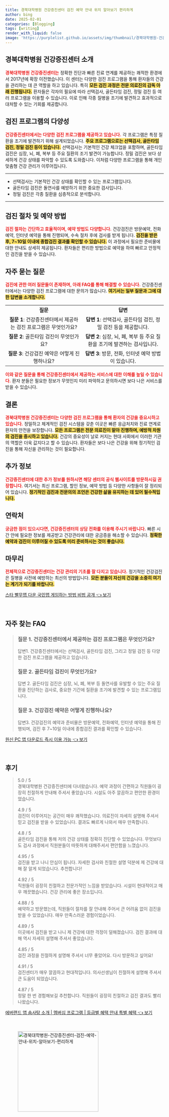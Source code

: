 ```yaml
---
title: 경북대학병원 건강증진센터 검진 예약 안내 위치 알아보기 편리하게
author: bing
date: 2025-02-01
categories: [Blogging]
tags: [writing]
render_with_liquid: false
image: 'https://purplelist.github.io/assets/img/thumbnail/경북대학병원-건강증진센터-검진-예약-안내-위치-알아보기-편리하게.webp'
---
```



<h2 id='건강증진센터소개'>경북대학병원 건강증진센터 소개</h2>

<p><b><span style="color: #ee2323;">경북대학병원 건강증진센터는</span></b> 정확한 진단과 빠른 진료 연계를 제공하는 쾌적한 환경에서 2017년에 확장 이전했습니다. 이 센터는 다양한 검진 프로그램을 통해 환자들의 건강을 관리하는 데 큰 역할을 하고 있습니다. 특히 <b><span style="background-color: #ffe066;">모든 검진 과정은 전문 의료진의 감독 아래 진행됩니다.</span></b> 환자들은 각자의 필요에 따라 선택검사, 골든타임 검진, 정밀 검진 등 여러 프로그램을 이용할 수 있습니다. 이로 인해 각종 질병을 조기에 발견하고 효과적으로 대처할 수 있는 기회를 제공합니다.</p>

<h2 id='검진프로그램'>검진 프로그램의 다양성</h2>

<p><b><span style="color: #ee2323;">건강증진센터에서는 다양한 검진 프로그램을 제공하고 있습니다.</span></b> 각 프로그램은 특정 질환을 조기에 발견하기 위해 설계되었습니다. <b><span style="background-color: #ffe066;">주요 프로그램으로는 선택검사, 골든타임 검진, 정밀 검진 등이 있습니다.</span></b> 선택검사는 기본적인 건강 체크업을 포함하며, 골든타임 검진은 심장, 뇌, 폐, 복부 등 주요 질환의 조기 발견이 가능합니다. 정밀 검진은 보다 상세하게 건강 상태를 파악할 수 있도록 도와줍니다. 이처럼 다양한 프로그램을 통해 개인 맞춤형 건강 관리가 이루어집니다.</p>

<hr />

<ul>
    <li>선택검사는 기본적인 건강 상태를 확인할 수 있는 프로그램입니다.</li>
    <li>골든타임 검진은 돌연사를 예방하기 위한 중요한 검사입니다.</li>
    <li>정밀 검진은 각종 질환을 심층적으로 분석합니다.</li>
</ul>

<hr />

<h2 id='검진절차'>검진 절차 및 예약 방법</h2>

<p><b><span style="color: #ee2323;">검진 절차는 간단하고 효율적이며, 예약 방법도 다양합니다.</span></b> 건강검진은 방문예약, 전화예약, 인터넷 예약을 통해 진행되며, 수속 절차 후에 검사를 받게 됩니다. <b><span style="background-color: #ffe066;">검진을 받은 후, 7~10일 이내에 종합검진 결과를 확인할 수 있습니다.</span></b> 이 과정에서 필요한 준비물에 대한 안내도 상세히 제공됩니다. 환자들은 편리한 방법으로 예약을 하여 빠르고 안정적인 검진을 받을 수 있습니다.</p>

<h2 id='자주하는질문'>자주 묻는 질문</h2>

<p><b><span style="color: #ee2323;">검진에 관한 여러 질문들이 존재하며, 아래 FAQ를 통해 해결할 수 있습니다.</span></b> 건강증진센터에서는 다양한 검진 프로그램에 대한 문의가 많습니다. <b><span style="background-color: #ffe066;">여기서는 일부 질문과 그에 대한 답변을 소개합니다.</span></b></p>

<table>
    <tr>
        <td style="text-align: center; height: 17px;"><b>질문</b></td>
        <td style="text-align: center; height: 17px;"><b>답변</b></td>
    </tr>
    <tr>
        <td style="text-align: center; height: 17px;"><b>질문 1</b>: 건강증진센터에서 제공하는 검진 프로그램은 무엇인가요?</td>
        <td style="text-align: center; height: 17px;"><b>답변 1</b>: 선택검사, 골든타임 검진, 정밀 검진 등을 제공합니다.</td>
    </tr>
    <tr>
        <td style="text-align: center; height: 17px;"><b>질문 2</b>: 골든타임 검진이 무엇인가요?</td>
        <td style="text-align: center; height: 17px;"><b>답변 2</b>: 심장, 뇌, 폐, 복부 등 주요 질환을 조기에 발견하는 검사입니다.</td>
    </tr>
    <tr>
        <td style="text-align: center; height: 17px;"><b>질문 3</b>: 건강검진 예약은 어떻게 진행하나요?</td>
        <td style="text-align: center; height: 17px;"><b>답변 3</b>: 방문, 전화, 인터넷 예약 방법이 있습니다.</td>
    </tr>
</table>

<p><b><span style="color: #ee2323;">이와 같은 질문을 통해 건강증진센터에서 제공하는 서비스에 대한 이해를 높일 수 있습니다.</span></b> 환자 분들은 필요한 정보가 무엇인지 미리 파악하고 문의하시면 보다 나은 서비스를 받을 수 있습니다.</p>

<h2 id='결론'>결론</h2>

<p><b><span style="color: #ee2323;">경북대학병원 건강증진센터는 다양한 검진 프로그램을 통해 환자의 건강을 중요시하고 있습니다.</span></b> 정밀하고 체계적인 검진 시스템을 갖춘 이곳은 빠른 응급처치와 진료 연계로 환자의 안전을 보장합니다. <b><span style="background-color: #ffe066;">모든 프로그램은 전문 의료진이 맡아 진행하며, 예방적 차원의 검진을 중시하고 있습니다.</span></b> 건강의 중요성이 날로 커지는 현대 사회에서 이러한 기관의 역할은 더욱 값지다고 할 수 있습니다. 환자들은 보다 나은 건강을 위해 정기적인 검진을 통해 자신을 관리하는 것이 필요합니다.</p>

<h2 id='추가정보'>추가 정보</h2>

<p><b><span style="color: #ee2323;">건강증진센터에 대한 추가 정보를 원하시면 해당 센터의 공식 웹사이트를 방문하시길 권장합니다.</span></b> 여기서는 최신 프로그램, 할인 정보, 예약 방법 등 다양한 사항들이 잘 정리되어 있습니다. <b><span style="background-color: #ffe066;">정기적인 검진과 전문의의 조언은 건강한 삶을 유지하는 데 있어 필수적입니다.</span></b></p>

<h2 id='연락처'>연락처</h2>

<p><b><span style="color: #ee2323;">궁금한 점이 있으시다면, 건강증진센터의 상담 전화를 이용해 주시기 바랍니다.</span></b> 빠른 시간 안에 필요한 정보를 제공받고 건강관리에 대한 궁금증을 해소할 수 있습니다. <b><span style="background-color: #ffe066;">정확한 예약과 검진이 이루어질 수 있도록 미리 준비하시는 것이 좋습니다.</span></b></p>

<h2 id='마무리'>마무리</h2>

<p><b><span style="color: #ee2323;">전체적으로 건강증진센터는 건강 관리의 기초를 잘 다지고 있습니다.</span></b> 정기적인 건강검진은 질병을 사전에 예방하는 최선의 방법입니다. <b><span style="background-color: #ffe066;">모든 분들이 자신의 건강을 소중히 여기는 계기가 되기를 바랍니다.</span></b></p>


<p><a class="click-button" title="스타 빨무맵 다운 국민맵 게임하는 방법 비법 공개" href="https://purplelist.github.io/posts/%EC%8A%A4%ED%83%80-%EB%B9%A8%EB%AC%B4%EB%A7%B5-%EB%8B%A4%EC%9A%B4-%EA%B5%AD%EB%AF%BC%EB%A7%B5-%EA%B2%8C%EC%9E%84%ED%95%98%EB%8A%94-%EB%B0%A9%EB%B2%95-%EB%B9%84%EB%B2%95-%EA%B3%B5%EA%B0%9C/" rel="dofollow">스타 빨무맵 다운 국민맵 게임하는 방법 비법 공개 👈 보기</a></p><br>
<h2 id='자주_찾는_FAQ'>자주 찾는 FAQ</h2>
<div itemscope="" itemtype="https://schema.org/FAQPage"> 
<blockquote> 
<div itemscope="" itemprop="mainEntity" itemtype="https://schema.org/Question"> 
<h3 itemprop="name">질문 1. 건강증진센터에서 제공하는 검진 프로그램은 무엇인가요?</h3> 
<div itemscope="" itemprop="acceptedAnswer" itemtype="https://schema.org/Answer"> 
<span itemprop="text"> 
<p>답변1. 건강증진센터에서는 선택검사, 골든타임 검진, 그리고 정밀 검진 등 다양한 검진 프로그램을 제공하고 있습니다.</p> 
</span> 
</div> 
</div> 
<div itemscope="" itemprop="mainEntity" itemtype="https://schema.org/Question"> 
<h3 itemprop="name">질문 2. 골든타임 검진이 무엇인가요?</h3> 
<div itemscope="" itemprop="acceptedAnswer" itemtype="https://schema.org/Answer"> 
<span itemprop="text"> 
<p>답변 2. 골든타임 검진은 심장, 뇌, 폐, 복부 등 돌연사를 유발할 수 있는 주요 질환을 진단하는 검사로, 중요한 기간에 질환을 조기에 발견할 수 있는 프로그램입니다.</p> 
</span> 
</div> 
</div> 
<div itemscope="" itemprop="mainEntity" itemtype="https://schema.org/Question"> 
<h3 itemprop="name">질문 3. 건강검진 예약은 어떻게 진행하나요?</h3> 
<div itemscope="" itemprop="acceptedAnswer" itemtype="https://schema.org/Answer"> 
<span itemprop="text"> 
<p>답변3. 건강검진의 예약과 준비물은 방문예약, 전화예약, 인터넷 예약을 통해 진행되며, 검진 후 7~10일 이내에 종합검진 결과를 확인할 수 있습니다.</p> 
</span> 
</div> 
</div> 
</blockquote> 
</div>
<p><a class="click-button" title="원신 PC 앱 다운로드 즉시 이용 가능" href="https://purplelist.github.io/posts/%EC%9B%90%EC%8B%A0-PC-%EC%95%B1-%EB%8B%A4%EC%9A%B4%EB%A1%9C%EB%93%9C-%EC%A6%89%EC%8B%9C-%EC%9D%B4%EC%9A%A9-%EA%B0%80%EB%8A%A5/" rel="dofollow">원신 PC 앱 다운로드 즉시 이용 가능 👈 보기</a></p><br>
<h2 id='후기'>후기</h2>
<div itemscope itemtype="https://schema.org/Product">
  <blockquote>
  <div itemprop="review" itemscope itemtype="https://schema.org/Review">
      <div itemprop="reviewRating" itemscope itemtype="https://schema.org/Rating"> <span itemprop="ratingValue">5.0</span> / <span itemprop="bestRating">5</span> </div>
      <span itemprop="reviewBody">경북대학병원 건강증진센터에 다녀왔습니다. 예약 과정이 간편하고 직원들이 굉장히 친절하게 안내해 주셔서 좋았습니다. 시설도 아주 깔끔하고 편안한 환경이었습니다.</span>
  </div>
  <br>
  <div itemprop="review" itemscope itemtype="https://schema.org/Review">
      <div itemprop="reviewRating" itemscope itemtype="https://schema.org/Rating"> <span itemprop="ratingValue">4.9</span> / <span itemprop="bestRating">5</span> </div>
      <span itemprop="reviewBody">검진이 이루어지는 공간이 매우 쾌적했습니다. 의료진이 자세히 설명해 주셔서 믿고 검진을 받을 수 있었습니다. 결과도 빠르게 나와서 매우 만족합니다.</span>
  </div>
  <br>
  <div itemprop="review" itemscope itemtype="https://schema.org/Review">
      <div itemprop="reviewRating" itemscope itemtype="https://schema.org/Rating"> <span itemprop="ratingValue">4.8</span> / <span itemprop="bestRating">5</span> </div>
      <span itemprop="reviewBody">골든타임 검진을 통해 저의 건강 상태를 정확히 진단할 수 있었습니다. 무엇보다도 검사 과정에서 직원분들이 따뜻하게 대해주셔서 편안함을 느꼈습니다.</span>
  </div>
  <br>
  <div itemprop="review" itemscope itemtype="https://schema.org/Review">
      <div itemprop="reviewRating" itemscope itemtype="https://schema.org/Rating"> <span itemprop="ratingValue">4.95</span> / <span itemprop="bestRating">5</span> </div>
      <span itemprop="reviewBody">검진을 받고 나니 안심이 됩니다. 자세한 검사와 친절한 설명 덕분에 제 건강에 대해 잘 알게 되었습니다. 추천합니다!</span>
  </div>
  <br>
  <div itemprop="review" itemscope itemtype="https://schema.org/Review">
      <div itemprop="reviewRating" itemscope itemtype="https://schema.org/Rating"> <span itemprop="ratingValue">4.92</span> / <span itemprop="bestRating">5</span> </div>
      <span itemprop="reviewBody">직원들이 굉장히 친절하고 전문가적인 느낌을 받았습니다. 시설이 현대적이고 매우 깨끗했습니다. 건강 관리에 좋은 장소입니다.</span>
  </div>
  <br>
  <div itemprop="review" itemscope itemtype="https://schema.org/Review">
      <div itemprop="reviewRating" itemscope itemtype="https://schema.org/Rating"> <span itemprop="ratingValue">4.88</span> / <span itemprop="bestRating">5</span> </div>
      <span itemprop="reviewBody">예약하고 방문했는데, 직원들이 절차를 잘 안내해 주어서 큰 어려움 없이 검진을 받을 수 있었습니다. 매우 만족스러운 경험이었습니다.</span>
  </div>
  <br>
  <div itemprop="review" itemscope itemtype="https://schema.org/Review">
      <div itemprop="reviewRating" itemscope itemtype="https://schema.org/Rating"> <span itemprop="ratingValue">4.89</span> / <span itemprop="bestRating">5</span> </div>
      <span itemprop="reviewBody">이곳에서 검진을 받고 나니 제 건강에 대한 걱정이 덜해졌습니다. 검진 결과에 대해 역시 자세히 설명해 주셔서 좋았습니다.</span>
  </div>
  <br>
  <div itemprop="review" itemscope itemtype="https://schema.org/Review">
      <div itemprop="reviewRating" itemscope itemtype="https://schema.org/Rating"> <span itemprop="ratingValue">4.85</span> / <span itemprop="bestRating">5</span> </div>
      <span itemprop="reviewBody">검진 과정을 친절하게 설명해 주셔서 너무 좋았어요. 다시 방문하고 싶어요!</span>
  </div>
  <br>
  <div itemprop="review" itemscope itemtype="https://schema.org/Review">
      <div itemprop="reviewRating" itemscope itemtype="https://schema.org/Rating"> <span itemprop="ratingValue">4.91</span> / <span itemprop="bestRating">5</span> </div>
      <span itemprop="reviewBody">검진센터가 매우 깔끔하고 현대적입니다. 의사선생님이 친절하게 설명해 주셔서 큰 도움이 되었습니다.</span>
  </div>
  <br>
  <div itemprop="review" itemscope itemtype="https://schema.org/Review">
      <div itemprop="reviewRating" itemscope itemtype="https://schema.org/Rating"> <span itemprop="ratingValue">4.87</span> / <span itemprop="bestRating">5</span> </div>
      <span itemprop="reviewBody">정말 한 번 경험해보길 추천합니다. 직원들이 굉장히 친절하고 검진 결과도 빨리 나왔습니다.</span>
  </div>
  </blockquote>
</div>
<p><a class="click-button" title="에버랜드 앱 솜사탕 소개 | 멤버십 프로그램 | 등급별 혜택 안내 특별 혜택" href="https://purplelist.github.io/posts/%EC%97%90%EB%B2%84%EB%9E%9C%EB%93%9C-%EC%95%B1-%EC%86%9C%EC%82%AC%ED%83%95-%EC%86%8C%EA%B0%9C-%EB%A9%A4%EB%B2%84%EC%8B%AD-%ED%94%84%EB%A1%9C%EA%B7%B8%EB%9E%A8-%EB%93%B1%EA%B8%89%EB%B3%84-%ED%98%9C%ED%83%9D-%EC%95%88%EB%82%B4-%ED%8A%B9%EB%B3%84-%ED%98%9C%ED%83%9D/" rel="dofollow">에버랜드 앱 솜사탕 소개 | 멤버십 프로그램 | 등급별 혜택 안내 특별 혜택 👈 보기</a></p><br>
<figure class="image"><img src="https://purplelist.github.io/assets/img/thumbnail/경북대학병원-건강증진센터-검진-예약-안내-위치-알아보기-편리하게.webp" alt="경북대학병원-건강증진센터-검진-예약-안내-위치-알아보기-편리하게" width="256" height="256"></figure>
